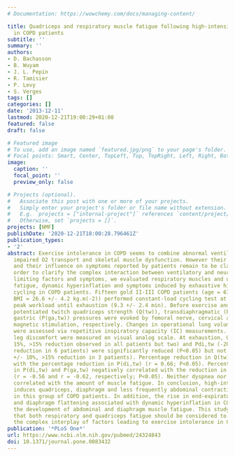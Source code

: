 ```yaml
---
# Documentation: https://wowchemy.com/docs/managing-content/

title: Quadriceps and respiratory muscle fatigue following high-intensity cycling
  in COPD patients
subtitle: ''
summary: ''
authors:
- D. Bachasson
- B. Wuyam
- J. L. Pepin
- R. Tamisier
- P. Levy
- S. Verges
tags: []
categories: []
date: '2013-12-11'
lastmod: 2020-12-21T19:00:29+01:00
featured: false
draft: false

# Featured image
# To use, add an image named `featured.jpg/png` to your page's folder.
# Focal points: Smart, Center, TopLeft, Top, TopRight, Left, Right, BottomLeft, Bottom, BottomRight.
image:
  caption: ''
  focal_point: ''
  preview_only: false

# Projects (optional).
#   Associate this post with one or more of your projects.
#   Simply enter your project's folder or file name without extension.
#   E.g. `projects = ["internal-project"]` references `content/project/deep-learning/index.md`.
#   Otherwise, set `projects = []`.
projects: [NMF]
publishDate: '2020-12-21T18:00:28.796461Z'
publication_types:
- '2'
abstract: Exercise intolerance in COPD seems to combine abnormal ventilatory mechanics,
  impaired O2 transport and skeletal muscle dysfunction. However their relative contribution
  and their influence on symptoms reported by patients remain to be clarified. In
  order to clarify the complex interaction between ventilatory and neuromuscular exercise
  limiting factors and symptoms, we evaluated respiratory muscles and quadriceps contractile
  fatigue, dynamic hyperinflation and symptoms induced by exhaustive high-intensity
  cycling in COPD patients. Fifteen gold II-III COPD patients (age = 67 +/- 6 yr;
  BMI = 26.6 +/- 4.2 kg.m(-2)) performed constant-load cycling test at 80% of their
  peak workload until exhaustion (9.3 +/- 2.4 min). Before exercise and at exhaustion,
  potentiated twitch quadriceps strength (Q(tw)), transdiaphragmatic (P(di,tw)) and
  gastric (P(ga,tw)) pressures were evoked by femoral nerve, cervical and thoracic
  magnetic stimulation, respectively. Changes in operational lung volumes during exercise
  were assessed via repetitive inspiratory capacity (IC) measurements. Dyspnoea and
  leg discomfort were measured on visual analog scale. At exhaustion, Q(tw) (-33 +/-
  15%, >15% reduction observed in all patients but two) and Pdi,tw (-20 +/- 15%, >15%
  reduction in 6 patients) were significantly reduced (P<0.05) but not Pga,tw (-6
  +/- 10%, >15% reduction in 3 patients). Percentage reduction in Q(tw) correlated
  with the percentage reduction in P(di,tw) (r = 0.66; P<0.05). Percentage reductions
  in P(di,tw) and P(ga,tw) negatively correlated with the reduction in IC at exhaustion
  (r = -0.56 and r = -0.62, respectively; P<0.05). Neither dyspnea nor leg discomfort
  correlated with the amount of muscle fatigue. In conclusion, high-intensity exercise
  induces quadriceps, diaphragm and less frequently abdominal contractile fatigue
  in this group of COPD patients. In addition, the rise in end-expiratory lung volume
  and diaphragm flattening associated with dynamic hyperinflation in COPD might limit
  the development of abdominal and diaphragm muscle fatigue. This study underlines
  that both respiratory and quadriceps fatigue should be considered to understand
  the complex interplay of factors leading to exercise intolerance in COPD patients.
publication: '*PLoS One*'
url: https://www.ncbi.nlm.nih.gov/pubmed/24324843
doi: 10.1371/journal.pone.0083432
---
```

